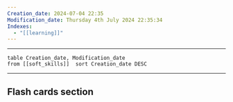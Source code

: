```yaml
---
Creation_date: 2024-07-04 22:35
Modification_date: Thursday 4th July 2024 22:35:34
Indexes:
  - "[[learning]]"
---
```


----

```dataview
table Creation_date, Modification_date
from [[soft_skills]]  sort Creation_date DESC
```


















---
## Flash cards section
